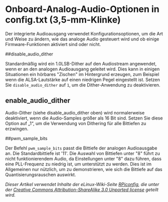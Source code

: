 # Onboard-Analog-Audio-Optionen in config.txt (3,5-mm-Klinke)

Der integrierte Audioausgang verwendet Konfigurationsoptionen, um die Art und Weise zu ändern, wie das analoge Audio gesteuert wird und ob einige Firmware-Funktionen aktiviert sind oder nicht.

##disable_audio_dither

Standardmäßig wird ein 1.0LSB-Dither auf den Audiostream angewendet, wenn er an den analogen Audioausgang geleitet wird. Dies kann in einigen Situationen ein hörbares "Zischen" im Hintergrund erzeugen, zum Beispiel wenn die ALSA-Lautstärke auf einen niedrigen Pegel eingestellt ist. Setzen Sie `disable_audio_dither` auf `1`, um die Dither-Anwendung zu deaktivieren.

## enable_audio_dither

Audio-Dither (siehe disable_audio_dither oben) wird normalerweise deaktiviert, wenn die Audio-Samples größer als 16 Bit sind. Setzen Sie diese Option auf „1“, um die Verwendung von Dithering für alle Bittiefen zu erzwingen.

##pwm_sample_bits

Der Befehl `pwm_sample_bits` passt die Bittiefe der analogen Audioausgabe an. Die Standardbittiefe ist '11'. Die Auswahl von Bittiefen unter "8" führt zu nicht funktionierendem Audio, da Einstellungen unter "8" dazu führen, dass eine PLL-Frequenz zu niedrig ist, um unterstützt zu werden. Dies ist im Allgemeinen nur nützlich, um zu demonstrieren, wie sich die Bittiefe auf das Quantisierungsrauschen auswirkt.




*Dieser Artikel verwendet Inhalte der eLinux-Wiki-Seite [RPiconfig](http://elinux.org/RPiconfig), die unter der [Creative Commons Attribution-ShareAlike 3.0 Unported license](http://creativecommons.org/licenses/bis-sa/3.0/) geteilt wird.*